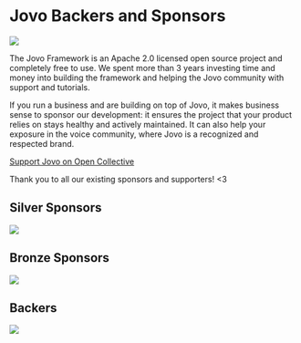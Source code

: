 # Jovo Backers and Sponsors

<a href="https://opencollective.com/jovo-framework"><img type="image/svg+xml" src="https://opencollective.com/jovo-framework/tiers/badge.svg"/></a>


The Jovo Framework is an Apache 2.0 licensed open source project and completely free to use. We spent more than 3 years investing time and money into building the framework and helping the Jovo community with support and tutorials.

If you run a business and are building on top of Jovo, it makes business sense to sponsor our development: it ensures the project that your product relies on stays healthy and actively maintained. It can also help your exposure in the voice community, where Jovo is a recognized and respected brand.

[Support Jovo on Open Collective](https://opencollective.com/jovo-framework)

Thank you to all our existing sponsors and supporters! <3


## Silver Sponsors

<a href="https://opencollective.com/jovo-framework#section-contributors"><img src="https://opencollective.com/jovo-framework/tiers/silver-sponsors.svg?avatarHeight=50&width=600" /></a>

## Bronze Sponsors

<a href="https://opencollective.com/jovo-framework#section-contributors"><img src="https://opencollective.com/jovo-framework/tiers/bronze-sponsors.svg?avatarHeight=50&width=600" /></a>

## Backers

<a href="https://opencollective.com/jovo-framework#section-contributors"><img src="https://opencollective.com/jovo-framework/tiers/backers.svg?avatarHeight=50&width=600" /></a>

